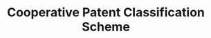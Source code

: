 ---
layout: default
authors: collaboration between EPO and USPTO
description: CPC is the outcome of an ambitious harmonization effort to bring the
  best practices from the EPO and USPTO together. In fact, most U.S. patent documents
  are already classified in ECLA. The conversion from ECLA to CPC at the EPO will
  ensure IPC compliance and eliminate the need for the EPO to classify U.S. patent
  documents. At the USPTO, the conversion will provide an up-to date classification
  system that is internationally compatible.
documentation: https://www.cooperativepatentclassification.org/cpcSchemeAndDefinitions
last_edit: Thu, 02 Dec 2021 11:52:57 GMT
location: https://www.cooperativepatentclassification.org/about
related_projects: {}
slug: /cooperative_patent_classification
title: Cooperative Patent Classification Scheme
uuid: 3aa314f5-20eb-4e21-96e8-d1f28e8dd51c
---